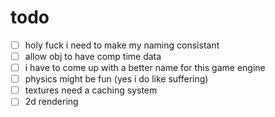 # todo
- [ ] holy fuck i need to make my naming consistant
- [ ] allow obj to have comp time data
- [ ] i have to come up with a better name for this game engine
- [ ] physics might be fun (yes i do like suffering)
- [ ] textures need a caching system
- [ ] 2d rendering